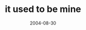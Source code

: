 ---
layout: base.njk
title : 'it used to be mine' 
view_title : 'it used to be mine' 
year : '2004' 
date : '2004-08-30' 
img_file : '/drawing/thoseusedtobemine.png' 
html_file : 'itusedtobemine' 
next_html : 'youaregoingtogethurt.html' 
year_order : '157' 
permalink : "title/{{html_file}}.html"
---